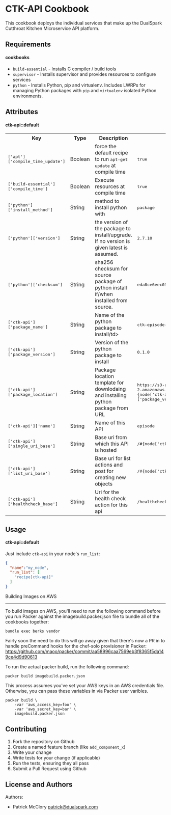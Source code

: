 CTK-API Cookbook
=================
This cookbook deploys the individual services that make up the DualSpark Cutthroat Kitchen Microservice API platform.

Requirements
------------

#### cookbooks
- `build-essential` - Installs C compiler / build tools
- `supervisor` - Installs supervisor and provides resources to configure services
- `python` - Installs Python, pip and virtualenv. Includes LWRPs for managing Python packages with `pip` and `virtualenv` isolated Python environments.

Attributes
----------

#### ctk-api::default
<table>
  <tr>
    <th>Key</th>
    <th>Type</th>
    <th>Description</th>
    <th>Default</th>
  </tr>
  <tr>
    <td><tt>['apt']['compile_time_update']</tt></td>
    <td>Boolean</td>
    <td>force the default recipe to run <tt>apt-get update</tt> at compile time</td>
    <td><tt>true</tt></td>
  </tr>
  <tr>
    <td><tt>['build-essential']['compile_time']</tt></td>
    <td>Boolean</td>
    <td>Execute resources at compile time</td>
    <td><tt>true</tt></td>
  </tr>
  <tr>
    <td><tt>['python']['install_method']</tt></td>
    <td>String</td>
    <td>method to install python with</td>
    <td><tt>package</tt></td>
  </tr>
  <tr>
    <td><tt>['python']['version']</tt></td>
    <td>String</td>
    <td>the version of the package to install/upgrade. If no version is given latest is assumed.</td>
    <td><tt>2.7.10</tt></td>
  </tr>
  <tr>
    <td><tt>['python']['checksum']</tt></td>
    <td>String</td>
    <td>sha256 checksum for source package of python install if/when installed from source.</td>
    <td><tt>eda8ce6eec03e74991abb5384170e7c65fcd7522e409b8e83d7e6372add0f12a</tt></td>
  </tr>
  <tr>
    <td><tt>['ctk-api']['package_name']</tt></td>
    <td>String</td>
    <td>Name of the python package to install/td>
    <td><tt>ctk-episode-api</tt></td>
  </tr>
  <tr>
    <td><tt>['ctk-api']['package_version']</tt></td>
    <td>String</td>
    <td>Version of the python package to install</td>
    <td><tt>0.1.0</tt></td>
  </tr>
  <tr>
    <td><tt>['ctk-api']['package_location']</tt></td>
    <td>String</td>
    <td>Package location template for downlodaing and installing python package from URL</td>
    <td><tt>https://s3-us-west-2.amazonaws.com/packages.dualspark.com/dev/ctk-api-episode/#{node['ctk-api']['package_name']}-#{node['ctk-api']['package_version']}.tar.gz</tt></td>
  </tr>
  <tr>
    <td><tt>['ctk-api']['name']</tt></td>
    <td>String</td>
    <td>Name of this API</td>
    <td><tt>episode</tt></td>
  </tr>
  <tr>
    <td><tt>['ctk-api']['single_uri_base']</tt></td>
    <td>String</td>
    <td>Base uri from which this API is hosted</td>
    <td><tt>/#{node['ctk-api']['name']}</tt></td>
  </tr>
  <tr>
    <td><tt>['ctk-api']['list_uri_base']</tt></td>
    <td>String</td>
    <td>Base uri for list actions and post for creating new objects</td>
    <td><tt>/#{node['ctk-api']['name']}s</tt></td>
  </tr>
  <tr>
    <td><tt>['ctk-api']['healthcheck_base']</tt></td>
    <td>String</td>
    <td>Uri for the health check action for this api</td>
    <td><tt>/healthcheck</tt></td>
  </tr>
</table>

Usage
-----
#### ctk-api::default

Just include `ctk-api` in your node's `run_list`:

```json
{
  "name":"my_node",
  "run_list": [
    "recipe[ctk-api]"
  ]
}
```

Building Images on AWS
______________________

To build images on AWS, you'll need to run the following command before you run Packer against the imagebuild.packer.json file to bundle all of the cookbooks together:

```
bundle exec berks vendor
```

Fairly soon the need to do this will go away given that there's now a PR in to handle preCommand hooks for the chef-solo provisioner in Packer: https://github.com/maoo/packer/commit/aa58996caa7569eb3f8365f5da149ce4d9d90613

To run the actual packer build, run the following command:

```
packer build imagebuild.packer.json
```

This process assumes you've set your AWS keys in an AWS credentials file.  Otherwise, you can pass these variables in via Packer user varibles.

```
packer build \
    -var 'aws_access_key=foo' \
    -var 'aws_secret_key=bar' \
    imagebuild.packer.json
```

Contributing
------------

1. Fork the repository on Github
2. Create a named feature branch (like `add_component_x`)
3. Write your change
4. Write tests for your change (if applicable)
5. Run the tests, ensuring they all pass
6. Submit a Pull Request using Github

License and Authors
-------------------
Authors:
* Patrick McClory <patrick@dualspark.com>

